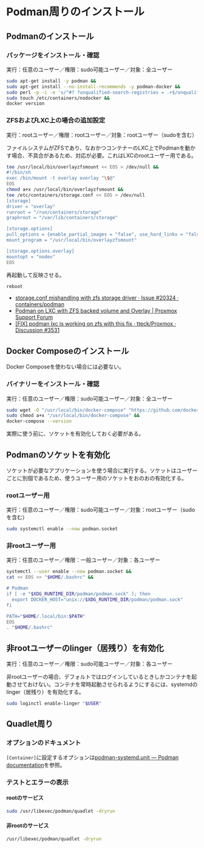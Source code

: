# Podman周りのインストール
## Podmanのインストール
### パッケージをインストール・確認
実行：任意のユーザー／権限：sudo可能ユーザー／対象：全ユーザー
```bash
sudo apt-get install -y podman &&
sudo apt-get install --no-install-recommends -y podman-docker &&
sudo perl -p -i -e 's/^#? ?unqualified-search-registries = .+$/unqualified-search-registries = ["docker.io"]/g' /etc/containers/registries.conf &&
sudo touch /etc/containers/nodocker &&
docker version
```

### ZFSおよびLXC上の場合の追加設定
実行：rootユーザー／権限：rootユーザー／対象：rootユーザー（sudoを含む）

ファイルシステムがZFSであり、なおかつコンテナーのLXC上でPodmanを動かす場合、不具合があるため、対応が必要。これはLXCのrootユーザー用である。
```bash
tee /usr/local/bin/overlayzfsmount << EOS > /dev/null &&
#!/bin/sh
exec /bin/mount -t overlay overlay "\$@"
EOS
chmod a+x /usr/local/bin/overlayzfsmount &&
tee /etc/containers/storage.conf << EOS > /dev/null
[storage]
driver = "overlay"
runroot = "/run/containers/storage"
graphroot = "/var/lib/containers/storage"

[storage.options]
pull_options = {enable_partial_images = "false", use_hard_links = "false", ostree_repos=""}
mount_program = "/usr/local/bin/overlayzfsmount"

[storage.options.overlay]
mountopt = "nodev"
EOS
```

再起動して反映させる。
```bash
reboot
```
- [storage.conf mishandling with zfs storage driver · Issue #20324 · containers/podman](https://github.com/containers/podman/issues/20324)
- [Podman on LXC with ZFS backed volume and Overlay | Proxmox Support Forum](https://forum.proxmox.com/threads/podman-on-lxc-with-zfs-backed-volume-and-overlay.138722/)
- [\[FIX\] podman lxc is working on zfs with this fix · tteck/Proxmox · Discussion #3531](https://github.com/tteck/Proxmox/discussions/3531)

## Docker Composeのインストール
Docker Composeを使わない場合には必要ない。

### バイナリーをインストール・確認
実行：任意のユーザー／権限：sudo可能ユーザー／対象：全ユーザー
```bash
sudo wget -O "/usr/local/bin/docker-compose" "https://github.com/docker/compose/releases/latest/download/docker-compose-$(uname -s)-$(uname -m)" &&
sudo chmod a+x "/usr/local/bin/docker-compose" &&
docker-compose --version
```
実際に使う前に、ソケットを有効化しておく必要がある。

## Podmanのソケットを有効化
ソケットが必要なアプリケーションを使う場合に実行する。ソケットはユーザーごとに別個であるため、使うユーザー用のソケットをおのおの有効化する。

### rootユーザー用
実行：任意のユーザー／権限：sudo可能ユーザー／対象：rootユーザー（sudoを含む）
```bash
sudo systemctl enable --now podman.socket
```

### 非rootユーザー用
実行：任意のユーザー／権限：一般ユーザー／対象：各ユーザー
```bash
systemctl --user enable --now podman.socket &&
cat << EOS >> "$HOME/.bashrc" &&

# Podman
if [ -e "$XDG_RUNTIME_DIR/podman/podman.sock" ]; then
  export DOCKER_HOST="unix://$XDG_RUNTIME_DIR/podman/podman.sock"
fi

PATH="$HOME/.local/bin:$PATH"
EOS
. "$HOME/.bashrc"
```

## 非rootユーザーのlinger（居残り）を有効化
実行：任意のユーザー／権限：sudo可能ユーザー／対象：各ユーザー

非rootユーザーの場合、デフォルトではログインしているときしかコンテナを起動させておけない。コンテナを常時起動させられるようにするには、systemdのlinger（居残り）を有効化する。
```bash
sudo loginctl enable-linger "$USER"
```

## Quadlet周り
### オプションのドキュメント
`[Container]`に設定するオプションは[podman-systemd.unit — Podman documentation](https://docs.podman.io/en/latest/markdown/podman-systemd.unit.5.html)を参照。

### テストとエラーの表示
#### rootのサービス
```bash
sudo /usr/libexec/podman/quadlet -dryrun
```

#### 非rootのサービス
```bash
/usr/libexec/podman/quadlet -dryrun
```
